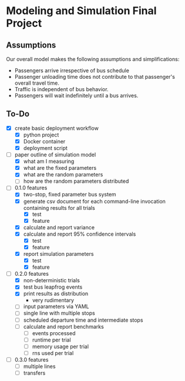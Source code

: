 # Modeling and Simulation Final Project

## Assumptions

Our overall model makes the following assumptions and simplifications:
- Passengers arrive irrespective of bus schedule
- Passenger unloading time does not contribute to that passenger's
  overall travel time.
- Traffic is independent of bus behavior.
- Passengers will wait indefinitely until a bus arrives.

## To-Do

- [X] create basic deployment workflow
  - [X] python project
  - [X] Docker container
  - [X] deployment script
- [ ] paper outline of simulation model
  - [X] what am I measuring
  - [X] what are the fixed parameters
  - [X] what are the random parameters
  - [ ] how are the random parameters distributed
- [ ] 0.1.0 features
  - [X] two-stop, fixed parameter bus system
  - [X] generate csv document for each command-line invocation
    containing results for all trials
    - [X] test
    - [X] feature
  - [X] calculate and report variance
  - [X] calculate and report 95% confidence intervals
    - [X] test
    - [X] feature
  - [X] report simulation parameters
    - [X] test
    - [X] feature
- [ ] 0.2.0 features
  - [X] non-deterministic trials
  - [X] test bus leapfrog events
  - [X] print results as distribution
    - very rudimentary
  - [ ] input parameters via YAML
  - [ ] single line with multiple stops
  - [ ] scheduled departure time and intermediate stops
  - [ ] calculate and report benchmarks
    - [ ] events processed
    - [ ] runtime per trial
    - [ ] memory usage per trial
    - [ ] rns used per trial
- [ ] 0.3.0 features
  - [ ] multiple lines
  - [ ] transfers
